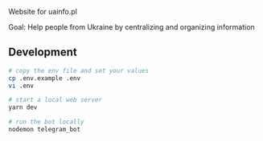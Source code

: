 Website for uainfo.pl

Goal: Help people from Ukraine by centralizing and organizing information

## Development

```bash
# copy the env file and set your values
cp .env.example .env
vi .env

# start a local web server
yarn dev

# run the bot locally
nodemon telegram_bot
```
